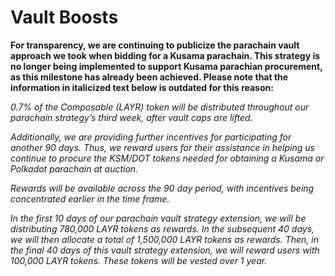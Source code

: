 # Vault Boosts

**For transparency, we are continuing to publicize the parachain vault approach 
we took when bidding for a Kusama parachain. This strategy is no longer being 
implemented to support Kusama parachian procurement, as this milestone has 
already been achieved. Please note that the information in italicized text below 
is outdated for this reason:**

*0.7% of the Composable (LAYR) token will be distributed throughout our 
parachain strategy’s third week, after vault caps are lifted.*

*Additionally, we are providing further incentives for participating for another 
90 days. Thus, we reward users for their assistance in helping us continue to 
procure the KSM/DOT tokens needed for obtaining a Kusama or Polkadot parachain 
at auction.*

*Rewards will be available across the 90 day period, with incentives being 
concentrated earlier in the time frame.*

*In the first 10 days of our parachain vault strategy extension, we will be 
distributing 780,000 LAYR tokens as rewards. In the subsequent 40 days, we will 
then allocate a total of 1,500,000 LAYR tokens as rewards. Then, in the final 40 
days of this vault strategy extension, we will reward users with 100,000 LAYR 
tokens. These tokens will be vested over 1 year.*
